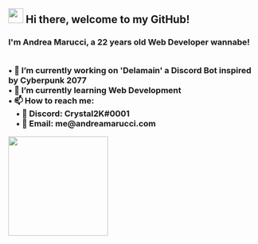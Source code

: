 <h2><img src='https://i.imgur.com/rHXHSgw.gif' width='30'> Hi there, welcome to my GitHub!  </h2>
<h3> I'm <strong>Andrea Marucci</strong>, a 22 years old Web Developer wannabe!

<p> 
<br>&#8226; 🔭 I’m currently working on 'Delamain' a Discord Bot inspired by Cyberpunk 2077
<br>&#8226; 🌱 I’m currently learning Web Development
<br>&#8226; 📫 How to reach me:
<br>&nbsp;&nbsp;&nbsp;&nbsp;&#8226; 💬 Discord: Crystal2K#0001
<br>&nbsp;&nbsp;&nbsp;&nbsp;&#8226; 📧 Email: me@andreamarucci.com
</p>
  
 <p> 
 <a href='https://ko-fi.com/crystal2k'><img src='https://i.imgur.com/mlovzWn.png' width='200'></a>
 </p>
